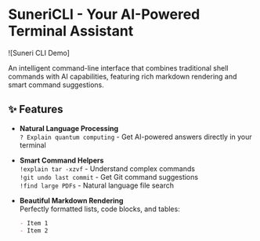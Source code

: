 # SuneriCLI - Your AI-Powered Terminal Assistant

![Suneri CLI Demo] <!-- Add a demo gif later -->

An intelligent command-line interface that combines traditional shell commands with AI capabilities, featuring rich markdown rendering and smart command suggestions.

## ✨ Features

- **Natural Language Processing**  
  `? Explain quantum computing` - Get AI-powered answers directly in your terminal

- **Smart Command Helpers**  
  `!explain tar -xzvf` - Understand complex commands  
  `!git undo last commit` - Get Git command suggestions  
  `!find large PDFs` - Natural language file search

- **Beautiful Markdown Rendering**  
  Perfectly formatted lists, code blocks, and tables:
  ```markdown
  - Item 1
  - Item 2
